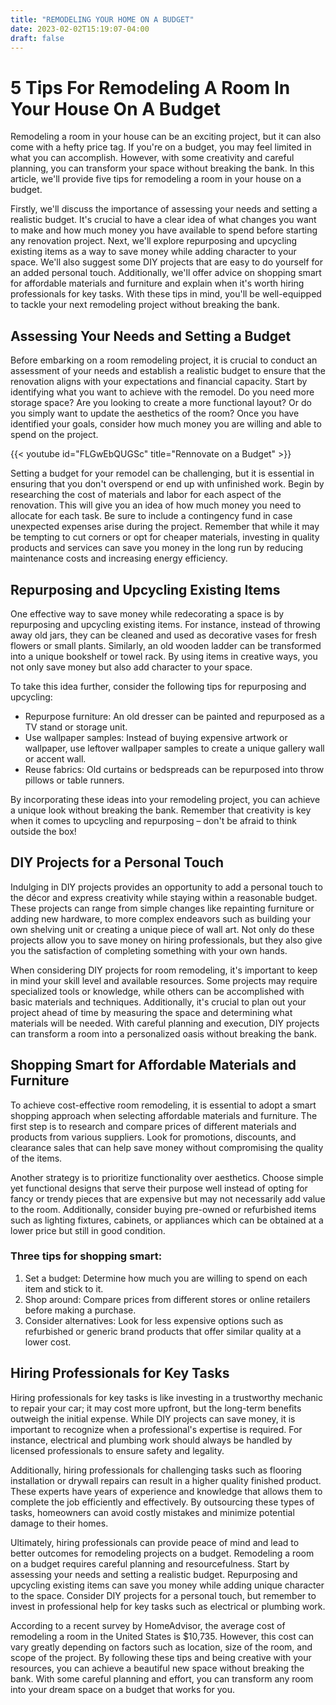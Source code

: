 ```yaml
---
title: "REMODELING YOUR HOME ON A BUDGET"
date: 2023-02-02T15:19:07-04:00
draft: false
---
```


# 5 Tips For Remodeling A Room In Your House On A Budget

Remodeling a room in your house can be an exciting project, but it can also come with a hefty price tag. If you're on a budget, you may feel limited in what you can accomplish. However, with some creativity and careful planning, you can transform your space without breaking the bank. In this article, we'll provide five tips for remodeling a room in your house on a budget.

Firstly, we'll discuss the importance of assessing your needs and setting a realistic budget. It's crucial to have a clear idea of what changes you want to make and how much money you have available to spend before starting any renovation project. Next, we'll explore repurposing and upcycling existing items as a way to save money while adding character to your space. We'll also suggest some DIY projects that are easy to do yourself for an added personal touch. Additionally, we'll offer advice on shopping smart for affordable materials and furniture and explain when it's worth hiring professionals for key tasks. With these tips in mind, you'll be well-equipped to tackle your next remodeling project without breaking the bank.

## Assessing Your Needs and Setting a Budget

Before embarking on a room remodeling project, it is crucial to conduct an assessment of your needs and establish a realistic budget to ensure that the renovation aligns with your expectations and financial capacity. Start by identifying what you want to achieve with the remodel. Do you need more storage space? Are you looking to create a more functional layout? Or do you simply want to update the aesthetics of the room? Once you have identified your goals, consider how much money you are willing and able to spend on the project.


{{< youtube id="FLGwEbQUGSc" title="Rennovate on a Budget" >}}

Setting a budget for your remodel can be challenging, but it is essential in ensuring that you don't overspend or end up with unfinished work. Begin by researching the cost of materials and labor for each aspect of the renovation. This will give you an idea of how much money you need to allocate for each task. Be sure to include a contingency fund in case unexpected expenses arise during the project. Remember that while it may be tempting to cut corners or opt for cheaper materials, investing in quality products and services can save you money in the long run by reducing maintenance costs and increasing energy efficiency.

## Repurposing and Upcycling Existing Items

One effective way to save money while redecorating a space is by repurposing and upcycling existing items. For instance, instead of throwing away old jars, they can be cleaned and used as decorative vases for fresh flowers or small plants. Similarly, an old wooden ladder can be transformed into a unique bookshelf or towel rack. By using items in creative ways, you not only save money but also add character to your space.

To take this idea further, consider the following tips for repurposing and upcycling:

- Repurpose furniture: An old dresser can be painted and repurposed as a TV stand or storage unit.
- Use wallpaper samples: Instead of buying expensive artwork or wallpaper, use leftover wallpaper samples to create a unique gallery wall or accent wall.
- Reuse fabrics: Old curtains or bedspreads can be repurposed into throw pillows or table runners.

By incorporating these ideas into your remodeling project, you can achieve a unique look without breaking the bank. Remember that creativity is key when it comes to upcycling and repurposing – don't be afraid to think outside the box!

## DIY Projects for a Personal Touch

Indulging in DIY projects provides an opportunity to add a personal touch to the décor and express creativity while staying within a reasonable budget. These projects can range from simple changes like repainting furniture or adding new hardware, to more complex endeavors such as building your own shelving unit or creating a unique piece of wall art. Not only do these projects allow you to save money on hiring professionals, but they also give you the satisfaction of completing something with your own hands.

When considering DIY projects for room remodeling, it's important to keep in mind your skill level and available resources. Some projects may require specialized tools or knowledge, while others can be accomplished with basic materials and techniques. Additionally, it's crucial to plan out your project ahead of time by measuring the space and determining what materials will be needed. With careful planning and execution, DIY projects can transform a room into a personalized oasis without breaking the bank.

## Shopping Smart for Affordable Materials and Furniture

To achieve cost-effective room remodeling, it is essential to adopt a smart shopping approach when selecting affordable materials and furniture. The first step is to research and compare prices of different materials and products from various suppliers. Look for promotions, discounts, and clearance sales that can help save money without compromising the quality of the items.

Another strategy is to prioritize functionality over aesthetics. Choose simple yet functional designs that serve their purpose well instead of opting for fancy or trendy pieces that are expensive but may not necessarily add value to the room. Additionally, consider buying pre-owned or refurbished items such as lighting fixtures, cabinets, or appliances which can be obtained at a lower price but still in good condition.

### Three tips for shopping smart:

1. Set a budget: Determine how much you are willing to spend on each item and stick to it.
2. Shop around: Compare prices from different stores or online retailers before making a purchase.
3. Consider alternatives: Look for less expensive options such as refurbished or generic brand products that offer similar quality at a lower cost.

## Hiring Professionals for Key Tasks

Hiring professionals for key tasks is like investing in a trustworthy mechanic to repair your car; it may cost more upfront, but the long-term benefits outweigh the initial expense. While DIY projects can save money, it is important to recognize when a professional's expertise is required. For instance, electrical and plumbing work should always be handled by licensed professionals to ensure safety and legality.

Additionally, hiring professionals for challenging tasks such as flooring installation or drywall repairs can result in a higher quality finished product. These experts have years of experience and knowledge that allows them to complete the job efficiently and effectively. By outsourcing these types of tasks, homeowners can avoid costly mistakes and minimize potential damage to their homes. 

Ultimately, hiring professionals can provide peace of mind and lead to better outcomes for remodeling projects on a budget. Remodeling a room on a budget requires careful planning and resourcefulness. Start by assessing your needs and setting a realistic budget. Repurposing and upcycling existing items can save you money while adding unique character to the space. Consider DIY projects for a personal touch, but remember to invest in professional help for key tasks such as electrical or plumbing work.

According to a recent survey by HomeAdvisor, the average cost of remodeling a room in the United States is $10,735. However, this cost can vary greatly depending on factors such as location, size of the room, and scope of the project. By following these tips and being creative with your resources, you can achieve a beautiful new space without breaking the bank. With some careful planning and effort, you can transform any room into your dream space on a budget that works for you.

